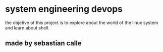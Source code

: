 # system engineering devops
the objetive of this project is to explore about the world of the linux system and learn about shell.
## made by sebastian calle
